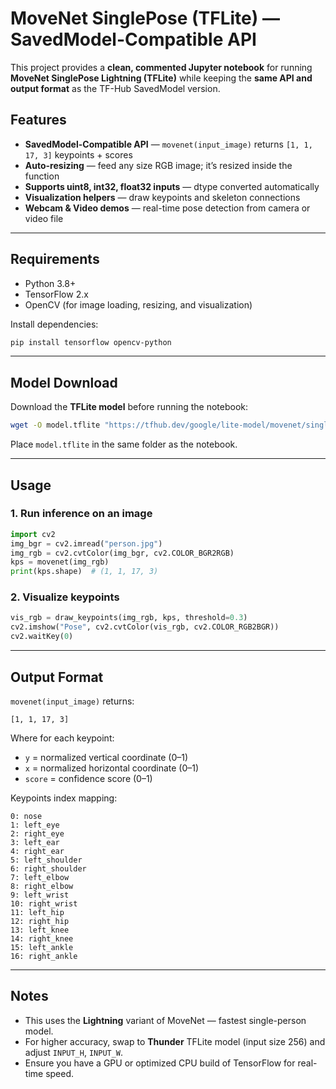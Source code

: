 # MoveNet SinglePose (TFLite) — SavedModel-Compatible API

This project provides a **clean, commented Jupyter notebook** for running **MoveNet SinglePose Lightning (TFLite)** while keeping the **same API and output format** as the TF-Hub SavedModel version.

## Features
- **SavedModel-Compatible API** — `movenet(input_image)` returns `[1, 1, 17, 3]` keypoints + scores  
- **Auto-resizing** — feed any size RGB image; it’s resized inside the function  
- **Supports uint8, int32, float32 inputs** — dtype converted automatically  
- **Visualization helpers** — draw keypoints and skeleton connections  
- **Webcam & Video demos** — real-time pose detection from camera or video file  

---

## Requirements
- Python 3.8+
- TensorFlow 2.x  
- OpenCV (for image loading, resizing, and visualization)  

Install dependencies:
```bash
pip install tensorflow opencv-python
```

---

## Model Download
Download the **TFLite model** before running the notebook:
```bash
wget -O model.tflite "https://tfhub.dev/google/lite-model/movenet/singlepose/lightning/tflite/float16/4?lite-format=tflite"
```
Place `model.tflite` in the same folder as the notebook.

---

## Usage

### 1. Run inference on an image
```python
import cv2
img_bgr = cv2.imread("person.jpg")
img_rgb = cv2.cvtColor(img_bgr, cv2.COLOR_BGR2RGB)
kps = movenet(img_rgb)
print(kps.shape)  # (1, 1, 17, 3)
```

### 2. Visualize keypoints
```python
vis_rgb = draw_keypoints(img_rgb, kps, threshold=0.3)
cv2.imshow("Pose", cv2.cvtColor(vis_rgb, cv2.COLOR_RGB2BGR))
cv2.waitKey(0)
```
---

## Output Format
`movenet(input_image)` returns:
```
[1, 1, 17, 3]
```
Where for each keypoint:
- `y` = normalized vertical coordinate (0–1)
- `x` = normalized horizontal coordinate (0–1)
- `score` = confidence score (0–1)

Keypoints index mapping:
```
0: nose
1: left_eye
2: right_eye
3: left_ear
4: right_ear
5: left_shoulder
6: right_shoulder
7: left_elbow
8: right_elbow
9: left_wrist
10: right_wrist
11: left_hip
12: right_hip
13: left_knee
14: right_knee
15: left_ankle
16: right_ankle
```

---

## Notes
- This uses the **Lightning** variant of MoveNet — fastest single-person model.
- For higher accuracy, swap to **Thunder** TFLite model (input size 256) and adjust `INPUT_H`, `INPUT_W`.
- Ensure you have a GPU or optimized CPU build of TensorFlow for real-time speed.
